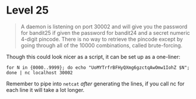 # Level 25

> A daemon is listening on port 30002 and will give you the password for bandit25 if given the password for bandit24 and a secret numeric 4-digit pincode. There is no way to retrieve the pincode except by going through all of the 10000 combinations, called brute-forcing.

Though this could look nicer as a script, it can be set up as a one-liner:

```for N in {0000..9999}; do echo "UoMYTrfrBFHyQXmg6gzctqAwOmw1IohZ $N"; done | nc localhost 30002```

Remember to pipe into `netcat` *after* generating the lines, if you call nc for each line it will take a lot longer.
